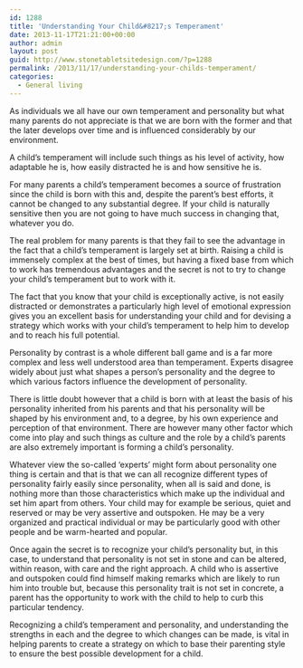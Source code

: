 ```yaml
---
id: 1288
title: 'Understanding Your Child&#8217;s Temperament'
date: 2013-11-17T21:21:00+00:00
author: admin
layout: post
guid: http://www.stonetabletsitedesign.com/?p=1288
permalink: /2013/11/17/understanding-your-childs-temperament/
categories:
  - General living
---
```

As individuals we all have our own temperament and personality but what many parents do not appreciate is that we are born with the former and that the later develops over time and is influenced considerably by our environment.

A child&#8217;s temperament will include such things as his level of activity, how adaptable he is, how easily distracted he is and how sensitive he is.

For many parents a child&#8217;s temperament becomes a source of frustration since the child is born with this and, despite the parent&#8217;s best efforts, it cannot be changed to any substantial degree. If your child is naturally sensitive then you are not going to have much success in changing that, whatever you do.

The real problem for many parents is that they fail to see the advantage in the fact that a child&#8217;s temperament is largely set at birth. Raising a child is immensely complex at the best of times, but having a fixed base from which to work has tremendous advantages and the secret is not to try to change your child&#8217;s temperament but to work with it.

The fact that you know that your child is exceptionally active, is not easily distracted or demonstrates a particularly high level of emotional expression gives you an excellent basis for understanding your child and for devising a strategy which works with your child&#8217;s temperament to help him to develop and to reach his full potential.

Personality by contrast is a whole different ball game and is a far more complex and less well understood area than temperament. Experts disagree widely about just what shapes a person&#8217;s personality and the degree to which various factors influence the development of personality.

There is little doubt however that a child is born with at least the basis of his personality inherited from his parents and that his personality will be shaped by his environment and, to a degree, by his own experience and perception of that environment. There are however many other factor which come into play and such things as culture and the role by a child&#8217;s parents are also extremely important is forming a child&#8217;s personality.

Whatever view the so-called &#8216;experts&#8217; might form about personality one thing is certain and that is that we can all recognize different types of personality fairly easily since personality, when all is said and done, is nothing more than those characteristics which make up the individual and set him apart from others. Your child may for example be serious, quiet and reserved or may be very assertive and outspoken. He may be a very organized and practical individual or may be particularly good with other people and be warm-hearted and popular.

Once again the secret is to recognize your child&#8217;s personality but, in this case, to understand that personality is not set in stone and can be altered, within reason, with care and the right approach. A child who is assertive and outspoken could find himself making remarks which are likely to run him into trouble but, because this personality trait is not set in concrete, a parent has the opportunity to work with the child to help to curb this particular tendency.

Recognizing a child&#8217;s temperament and personality, and understanding the strengths in each and the degree to which changes can be made, is vital in helping parents to create a strategy on which to base their parenting style to ensure the best possible development for a child.